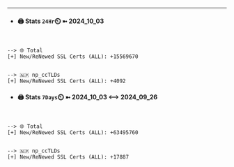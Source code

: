 

---
- #### 🖨️ **Stats** `24Hr`⏲️ ➼ 2024_10_03
```console


--> 🌐 Total
[+] New/ReNewed SSL Certs (ALL): +15569670


--> 🇳🇵 np_ccTLDs
[+] New/ReNewed SSL Certs (ALL): +4092

```

- #### 🖨️ **Stats** `7Days`⏲️ ➼ 2024_10_03 <--> 2024_09_26
```console


--> 🌐 Total
[+] New/ReNewed SSL Certs (ALL): +63495760


--> 🇳🇵 np_ccTLDs
[+] New/ReNewed SSL Certs (ALL): +17887

```

